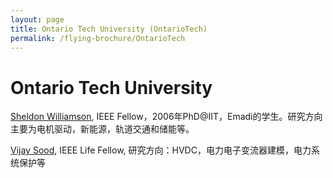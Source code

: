```yaml
---
layout: page
title: Ontario Tech University (OntarioTech)
permalink: /flying-brochure/OntarioTech
---
```

# Ontario Tech University


[Sheldon Williamson](https://engineering.ontariotechu.ca/people/ecse/sheldon.williamson.php), IEEE Fellow，2006年PhD@IIT，Emadi的学生。研究方向主要为电机驱动，新能源，轨道交通和储能等。

[Vijay Sood](https://engineering.ontariotechu.ca/people/ecse/vijay.sood.php), IEEE Life Fellow, 研究方向：HVDC，电力电子变流器建模，电力系统保护等
